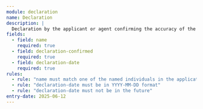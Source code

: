 ```yaml
---
module: declaration
name: Declaration
description: |
  Declaration by the applicant or agent confirming the accuracy of the information provided
fields:
  - field: name
    required: true
  - field: declaration-confirmed
    required: true
  - field: declaration-date
    required: true
rules:
  - rule: "name must match one of the named individuals in the application"
  - rule: "declaration-date must be in YYYY-MM-DD format"
  - rule: "declaration-date must not be in the future"
entry-date: 2025-06-12
---
```

